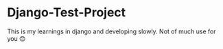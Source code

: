 # Django-Test-Project

This is my learnings in django and developing slowly.
Not of much use for you 😊
